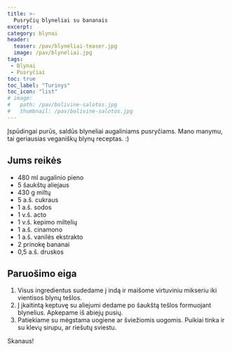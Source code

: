 ```yaml
---
title: >-
  Pusryčių blyneliai su bananais
excerpt:
category: blynai
header:
  teaser: /pav/blyneliai-teaser.jpg
  image: /pav/blyneliai.jpg
tags:
 - Blynai
 - Pusryčiai
toc: true
toc_label: "Turinys"
toc_icon: "list"
# image: 
#   path: /pav/bolivine-salotos.jpg
#   thumbnail: /pav/bolivine-salotos.jpg
---
```


Įspūdingai purūs, saldūs blyneliai augaliniams pusryčiams. Mano manymu, tai geriausias veganiškų blynų receptas. :)

## Jums reikės

* 480 ml augalinio pieno
* 5 šaukštų aliejaus
* 430 g miltų
* 5 a.š. cukraus
* 1 a.š. sodos
* 1 v.š. acto
* 1 v.š. kepimo miltelių
* 1 a.š. cinamono
* 1 a.š. vanilės ekstrakto
* 2 prinokę bananai
* 0,5 a.š. druskos

## Paruošimo eiga

1. Visus ingredientus sudedame į indą ir maišome virtuviniu mikseriu iki vientisos blynų tešlos.
2. Į įkaitintą keptuvę su aliejumi dedame po šaukštą tešlos formuojant blynelius. Apkepame iš abiejų pusių.
3. Patiekiame su mėgstama uogiene ar šviežiomis uogomis. Puikiai tinka ir su klevų sirupu, ar riešutų sviestu.
 

Skanaus!